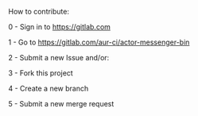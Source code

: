 How to contribute:


0 - Sign in to https://gitlab.com

1 - Go to https://gitlab.com/aur-ci/actor-messenger-bin

2 - Submit a new Issue and/or:

3 - Fork this project

4 - Create a new branch

5 - Submit a new merge request
